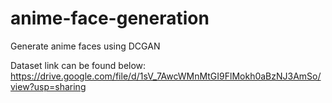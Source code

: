 # anime-face-generation
Generate anime faces using DCGAN




Dataset link can be found below:
https://drive.google.com/file/d/1sV_7AwcWMnMtGI9FlMokh0aBzNJ3AmSo/view?usp=sharing
